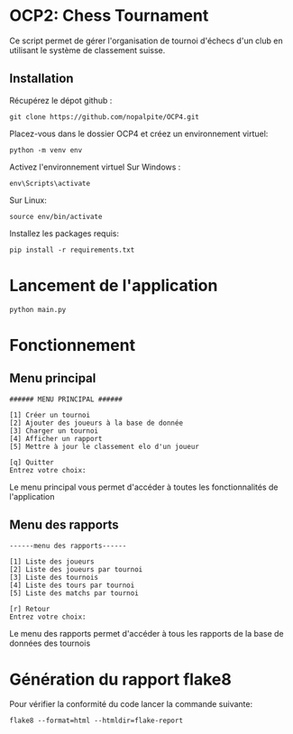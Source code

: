 # OCP2: Chess Tournament  

Ce script permet de gérer l'organisation de tournoi d'échecs d'un club en utilisant le système de classement suisse.

## Installation

Récupérez le dépot github :

```
git clone https://github.com/nopalpite/OCP4.git
```

Placez-vous dans le dossier OCP4 et créez un environnement virtuel:

```
python -m venv env
```
Activez l'environnement virtuel
Sur Windows :
```
env\Scripts\activate
```
Sur Linux:
```
source env/bin/activate
```
Installez les packages requis:
```
pip install -r requirements.txt
```
# Lancement de l'application

```
python main.py
```

# Fonctionnement

## Menu principal
```
###### MENU PRINCIPAL ######

[1] Créer un tournoi
[2] Ajouter des joueurs à la base de donnée
[3] Charger un tournoi
[4] Afficher un rapport
[5] Mettre à jour le classement elo d'un joueur

[q] Quitter
Entrez votre choix: 
```

Le menu principal vous permet d'accéder à toutes les fonctionnalités de l'application

## Menu des rapports

```
------menu des rapports------

[1] Liste des joueurs
[2] Liste des joueurs par tournoi
[3] Liste des tournois
[4] Liste des tours par tournoi
[5] Liste des matchs par tournoi

[r] Retour
Entrez votre choix: 
```
Le menu des rapports permet d'accéder à tous les rapports de la base de données des tournois

# Génération du rapport flake8

Pour vérifier la conformité du code lancer la commande suivante:

``flake8 --format=html --htmldir=flake-report``






